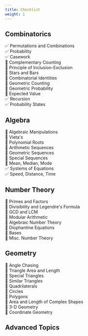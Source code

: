 ```yaml
---
title: Checklist
weight: 1
---
```


## Combinatorics
✅ Permutations and Combinations\
✅ Probability\
✅ Casework\
🔲 Complementary Counting\
🔲 Principle of Inclusion-Exclusion\
🔲 Stars and Bars\
🔲 Combinatorial Identities\
🔲 Geometric Counting\
🔲 Geometric Probability\
🔲 Expected Value\
✅ Recursion\
✅ Probability States
    
## Algebra
🔲 Algebraic Manipulations\
🔲 Vieta's\
🔲 Polynomial Roots\
🔲 Arithmetic Sequences\
🔲 Geometric Sequences\
🔲 Special Sequences\
🔲 Mean, Median, Mode\
✅ Systems of Equations\
✅ Speed, Distance, Time

## Number Theory
🔲 Primes and Factors\
🔲 Divisibility and Legendre's Formula\
🔲 GCD and LCM\
🔲 Modular Arithmetic\
🔲 Algebraic Number Theory\
🔲 Diophantine Equations\
🔲 Bases\
🔲 Misc. Number Theory

## Geometry
🔲 Angle Chasing\
🔲 Triangle Area and Length\
🔲 Special Triangles\
🔲 Similar Triangles\
🔲 Quadrilaterals\
🔲 Circles\
🔲 Polygons\
🔲 Area and Length of Complex Shapes\
🔲 3-D Geometry\
🔲 Coordinate Geometry

## Advanced Topics